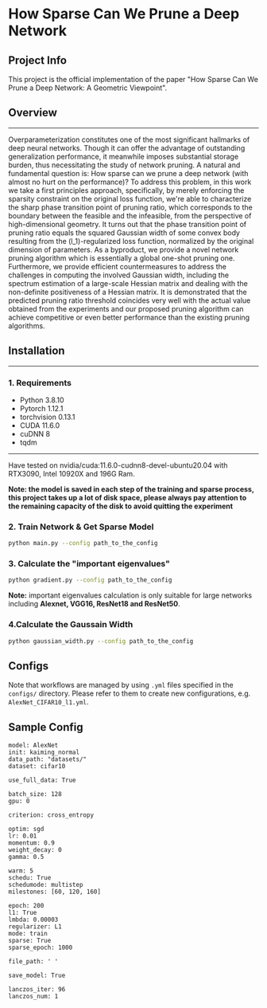 # How Sparse Can We Prune a Deep Network

## Project Info
This project is the official implementation of the paper "How Sparse Can We Prune a Deep Network: A Geometric Viewpoint".

## Overview

---

Overparameterization constitutes one of the most significant  hallmarks of deep neural networks. Though it can offer the advantage of outstanding generalization performance, it meanwhile imposes substantial storage burden, thus necessitating the study of network pruning.  A natural and  fundamental question is: How sparse can we prune a deep network (with almost no hurt on the performance)?  To address this problem, in this work we take a first principles approach,  specifically, by merely enforcing the sparsity constraint on the original loss function, we're able to characterize the sharp phase transition point of pruning ratio, which corresponds to the  boundary between the feasible and the infeasible, from the perspective of high-dimensional geometry.  It turns out that the phase transition point of pruning ratio equals the squared Gaussian width of some convex body resulting from the \(l_1\)-regularized loss function,  normalized by the original dimension of parameters. As a byproduct, we provide a novel network pruning algorithm which is essentially a global one-shot pruning one. Furthermore, we provide efficient countermeasures to address the challenges in computing the involved Gaussian width, including the spectrum estimation of a large-scale Hessian matrix and dealing with the non-definite positiveness of a Hessian matrix.  It is demonstrated that the predicted pruning ratio threshold coincides very well with the actual value obtained from the experiments and our proposed pruning algorithm can achieve competitive or even better performance than the existing pruning algorithms.

## Installation

---

### 1. Requirements

* Python 3.8.10
* Pytorch 1.12.1
* torchvision 0.13.1
* CUDA 11.6.0
* cuDNN 8
* tqdm

---

Have tested on nvidia/cuda:11.6.0-cudnn8-devel-ubuntu20.04 with RTX3090, Intel 10920X and 196G Ram.

**Note: the model is saved in each step of the training and sparse process, this project takes up a lot of disk space, please always pay attention to the remaining capacity of the disk to avoid quitting the experiment** 

### 2. Train Network & Get Sparse Model

```bash
python main.py --config path_to_the_config
```

### 3. Calculate the "important eigenvalues"

```bash
python gradient.py --config path_to_the_config
```

**Note:** important eigenvalues calculation is only suitable for large networks including **Alexnet, VGG16, ResNet18 and ResNet50**.

### 4.Calculate the Gaussain Width

```bash
python gaussian_width.py --config path_to_the_config
```

## Configs

Note that workflows are managed by using `.yml` files specified in the `configs/` directory. Please refer to them to create new configurations, e.g. `AlexNet_CIFAR10_l1.yml`.

## Sample Config

```
model: AlexNet
init: kaiming_normal
data_path: "datasets/"
dataset: cifar10

use_full_data: True

batch_size: 128
gpu: 0

criterion: cross_entropy

optim: sgd
lr: 0.01
momentum: 0.9
weight_decay: 0 
gamma: 0.5

warm: 5
schedu: True
schedumode: multistep
milestones: [60, 120, 160]

epoch: 200
l1: True
lmbda: 0.00003
regularizer: L1
mode: train
sparse: True
sparse_epoch: 1000

file_path: ' '

save_model: True

lanczos_iter: 96
lanczos_num: 1
```

